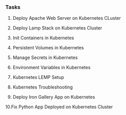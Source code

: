 ### Tasks

1. Deploy Apache Web Server on Kubernetes CLuster

2. Deploy Lamp Stack on Kubernetes Cluster

3. Init Containers in Kubernetes

4. Persistent Volumes in Kubernetes

5. Manage Secrets in Kubernetes

6. Environment Variables in Kubernetes

7. Kubernetes LEMP Setup

8. Kubernetes Troubleshooting

9. Deploy Iron Gallery App on Kubernetes

10.Fix Python App Deployed on Kubernetes Cluster
